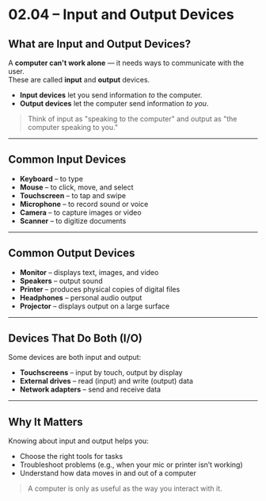 # 02.04 – Input and Output Devices

## What are Input and Output Devices?

A **computer can't work alone** — it needs ways to communicate with the user.  
These are called **input** and **output** devices.

- **Input devices** let you send information *to* the computer.  
- **Output devices** let the computer send information *to you*.

> Think of input as "speaking to the computer" and output as "the computer speaking to you."

---

## Common Input Devices

- **Keyboard** – to type
- **Mouse** – to click, move, and select
- **Touchscreen** – to tap and swipe
- **Microphone** – to record sound or voice
- **Camera** – to capture images or video
- **Scanner** – to digitize documents

---

## Common Output Devices

- **Monitor** – displays text, images, and video
- **Speakers** – output sound
- **Printer** – produces physical copies of digital files
- **Headphones** – personal audio output
- **Projector** – displays output on a large surface

---

## Devices That Do Both (I/O)

Some devices are both input and output:

- **Touchscreens** – input by touch, output by display
- **External drives** – read (input) and write (output) data
- **Network adapters** – send and receive data

---

## Why It Matters

Knowing about input and output helps you:
- Choose the right tools for tasks
- Troubleshoot problems (e.g., when your mic or printer isn’t working)
- Understand how data moves in and out of a computer

> A computer is only as useful as the way you interact with it.
